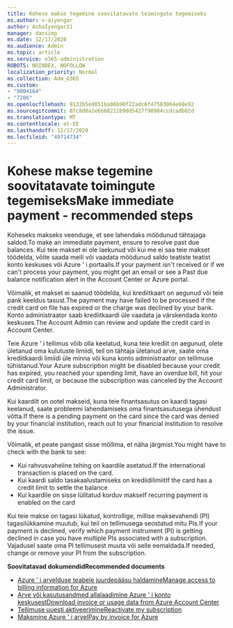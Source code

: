 ```yaml
---
title: Kohese makse tegemine soovitatavate toimingute tegemiseks
ms.author: v-aiyengar
author: AshaIyengar21
manager: dansimp
ms.date: 12/17/2020
ms.audience: Admin
ms.topic: article
ms.service: o365-administration
ROBOTS: NOINDEX, NOFOLLOW
localization_priority: Normal
ms.collection: Adm_O365
ms.custom:
- "9004164"
- "7286"
ms.openlocfilehash: 9132b5ed851ba06b90f22adc6f47583064e60e92
ms.sourcegitcommit: 87c8d0a1e6668211b9dd5427f98984ccdcadb02d
ms.translationtype: MT
ms.contentlocale: et-EE
ms.lasthandoff: 12/17/2020
ms.locfileid: "49714734"
---
```

# <a name="make-immediate-payment---recommended-steps"></a><span data-ttu-id="2bdb6-102">Kohese makse tegemine soovitatavate toimingute tegemiseks</span><span class="sxs-lookup"><span data-stu-id="2bdb6-102">Make immediate payment - recommended steps</span></span>

<span data-ttu-id="2bdb6-103">Koheseks makseks veenduge, et see lahendaks möödunud tähtajaga saldod.</span><span class="sxs-lookup"><span data-stu-id="2bdb6-103">To make an immediate payment, ensure to resolve past due balances.</span></span> <span data-ttu-id="2bdb6-104">Kui teie makset ei ole laekunud või kui me ei saa teie makset töödelda, võite saada meili või vaadata möödunud saldo teatiste teatist konto keskuses või Azure ' i portaalis.</span><span class="sxs-lookup"><span data-stu-id="2bdb6-104">If your payment isn't received or if we can't process your payment, you might get an email or see a Past due balance notification alert in the Account Center or Azure portal.</span></span> 

<span data-ttu-id="2bdb6-105">Võimalik, et makset ei saanud töödelda, kui krediitkaart on aegunud või teie pank keeldus tasust.</span><span class="sxs-lookup"><span data-stu-id="2bdb6-105">The payment may have failed to be processed if the credit card on file has expired or the charge was declined by your bank.</span></span> <span data-ttu-id="2bdb6-106">Konto administraator saab krediitkaardi üle vaadata ja värskendada konto keskuses.</span><span class="sxs-lookup"><span data-stu-id="2bdb6-106">The Account Admin can review and update the credit card in Account Center.</span></span> 

<span data-ttu-id="2bdb6-107">Teie Azure ' i tellimus võib olla keelatud, kuna teie krediit on aegunud, olete ületanud oma kulutuste limiidi, teil on tähtaja ületanud arve, saate oma krediitkaardi limiidi üle minna või kuna konto administraator on tellimuse tühistanud.</span><span class="sxs-lookup"><span data-stu-id="2bdb6-107">Your Azure subscription might be disabled because your credit has expired, you reached your spending limit, have an overdue bill, hit your credit card limit, or because the subscription was canceled by the Account Administrator.</span></span>  

<span data-ttu-id="2bdb6-108">Kui kaardilt on ootel makseid, kuna teie finantsasutus on kaardi tagasi keelanud, saate probleemi lahendamiseks oma finantsasutusega ühendust võtta.</span><span class="sxs-lookup"><span data-stu-id="2bdb6-108">If there is a pending payment on the card since the card was denied by your financial institution, reach out to your financial institution to resolve the issue.</span></span>  

<span data-ttu-id="2bdb6-109">Võimalik, et peate pangast sisse möllima, et näha järgmist.</span><span class="sxs-lookup"><span data-stu-id="2bdb6-109">You might have to check with the bank to see:</span></span>

- <span data-ttu-id="2bdb6-110">Kui rahvusvaheline tehing on kaardile asetatud.</span><span class="sxs-lookup"><span data-stu-id="2bdb6-110">If the international transaction is placed on the card.</span></span> 
- <span data-ttu-id="2bdb6-111">Kui kaardi saldo tasakaalustamiseks on krediidilimiit</span><span class="sxs-lookup"><span data-stu-id="2bdb6-111">If the card has a credit limit to settle the balance</span></span> 
- <span data-ttu-id="2bdb6-112">Kui kaardile on sisse lülitatud korduv makse</span><span class="sxs-lookup"><span data-stu-id="2bdb6-112">If recurring payment is enabled on the card</span></span> 

<span data-ttu-id="2bdb6-113">Kui teie makse on tagasi lükatud, kontrollige, millise maksevahendi (PI) tagasilükkamine muutub, kui teil on tellimusega seostatud mitu PIs.</span><span class="sxs-lookup"><span data-stu-id="2bdb6-113">If your payment is declined, verify which payment instrument (PI) is getting declined in case you have multiple PIs associated with a subscription.</span></span> <span data-ttu-id="2bdb6-114">Vajadusel saate oma PI tellimusest muuta või selle eemaldada.</span><span class="sxs-lookup"><span data-stu-id="2bdb6-114">If needed, change or remove your PI from the subscription.</span></span> 

<span data-ttu-id="2bdb6-115">**Soovitatavad dokumendid**</span><span class="sxs-lookup"><span data-stu-id="2bdb6-115">**Recommended documents**</span></span> 

- [<span data-ttu-id="2bdb6-116">Azure ' i arvelduse teabele juurdepääsu haldamine</span><span class="sxs-lookup"><span data-stu-id="2bdb6-116">Manage access to billing information for Azure</span></span>](https://docs.microsoft.com/azure/billing/billing-manage-access?WT.mc_id=Portal-Microsoft_Azure_Support)
- [<span data-ttu-id="2bdb6-117">Arve või kasutusandmed allalaadimine Azure ' i konto keskusest</span><span class="sxs-lookup"><span data-stu-id="2bdb6-117">Download invoice or usage data from Azure Account Center</span></span>](https://docs.microsoft.com/azure/billing/billing-download-azure-invoice-daily-usage-date?WT.mc_id=Portal-Microsoft_Azure_Support)
- [<span data-ttu-id="2bdb6-118">Tellimuse uuesti aktiveerimine</span><span class="sxs-lookup"><span data-stu-id="2bdb6-118">Reactivate my subscription</span></span>](https://docs.microsoft.com/azure/billing/billing-subscription-become-disable?WT.mc_id=Portal-Microsoft_Azure_Support)
- [<span data-ttu-id="2bdb6-119">Maksmine Azure ' i arvel</span><span class="sxs-lookup"><span data-stu-id="2bdb6-119">Pay by invoice for Azure</span></span>](https://docs.microsoft.com/azure/cost-management-billing/manage/pay-by-invoice) 